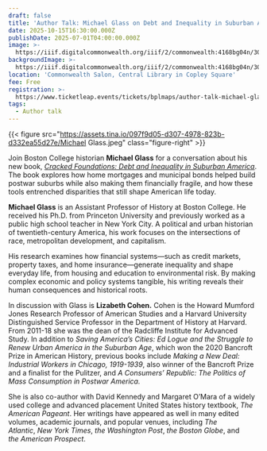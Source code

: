 ```yaml
---
draft: false
title: 'Author Talk: Michael Glass on Debt and Inequality in Suburban America'
date: 2025-10-15T16:30:00.000Z
publishDate: 2025-07-01T04:00:00.000Z
image: >-
  https://iiif.digitalcommonwealth.org/iiif/2/commonwealth:4168bg04n/306,1064,6391,4317/,2000/0/default.jpg
backgroundImage: >-
  https://iiif.digitalcommonwealth.org/iiif/2/commonwealth:4168bg04n/306,1064,6391,4317/,2000/0/default.jpg
location: 'Commonwealth Salon, Central Library in Copley Square'
fee: Free
registration: >-
  https://www.ticketleap.events/tickets/bplmaps/author-talk-michael-glass-on-debt-and-inequality-in-suburban-america
tags:
  - Author talk
---
```


{{< figure src="https://assets.tina.io/097f9d05-d307-4978-823b-d332ea55d27e/Michael Glass.jpeg" class="figure-right" >}}

Join Boston College historian **Michael Glass** for a conversation about his new book, *[Cracked Foundations: Debt and Inequality in Suburban America](https://www.pennpress.org/9781512828221/cracked-foundations/)*. The book explores how home mortgages and municipal bonds helped build postwar suburbs while also making them financially fragile, and how these tools entrenched disparities that still shape American life today.

**Michael Glass** is an Assistant Professor of History at Boston College. He received his Ph.D. from Princeton University and previously worked as a public high school teacher in New York City. A political and urban historian of twentieth-century America, his work focuses on the intersections of race, metropolitan development, and capitalism.

His research examines how financial systems—such as credit markets, property taxes, and home insurance—generate inequality and shape everyday life, from housing and education to environmental risk. By making complex economic and policy systems tangible, his writing reveals their human consequences and historical roots.

In discussion with Glass is **Lizabeth Cohen.** Cohen is the Howard Mumford Jones Research Professor of American Studies and a Harvard University Distinguished Service Professor in the Department of History at Harvard. From 2011-18 she was the dean of the Radcliffe Institute for Advanced Study. In addition to *Saving America’s Cities: Ed Logue and the Struggle to Renew Urban America in the Suburban Age*, which won the 2020 Bancroft Prize in American History, previous books include *Making a New Deal: Industrial Workers in Chicago, 1919-1939*, also winner of the Bancroft Prize and a finalist for the Pulitzer, and *A Consumers’ Republic: The Politics of Mass Consumption in Postwar America.*

She is also co-author with David Kennedy and Margaret O’Mara of a widely used college and advanced placement United States history textbook, *The American Pageant*. Her writings have appeared as well in many edited volumes, academic journals, and popular venues, including *The Atlantic*, *New York Times*, *the Washington Post*, *the Boston Globe*, and *the American Prospect*.
